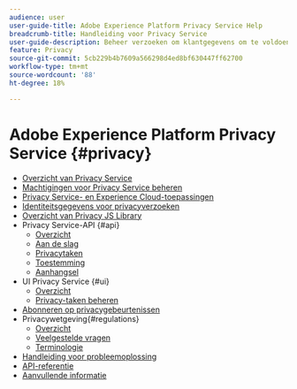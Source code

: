 ```yaml
---
audience: user
user-guide-title: Adobe Experience Platform Privacy Service Help
breadcrumb-title: Handleiding voor Privacy Service
user-guide-description: Beheer verzoeken om klantgegevens om te voldoen aan wettelijke privacyregels zoals GDPR en CCPA.
feature: Privacy
source-git-commit: 5cb229b4b7609a566298d4ed8bf630447ff62700
workflow-type: tm+mt
source-wordcount: '88'
ht-degree: 18%

---
```



# Adobe Experience Platform Privacy Service {#privacy}

* [Overzicht van Privacy Service](./home.md)
* [Machtigingen voor Privacy Service beheren](./permissions.md)
* [Privacy Service- en Experience Cloud-toepassingen](./experience-cloud-apps.md)
* [Identiteitsgegevens voor privacyverzoeken](./identity-data.md)
* [Overzicht van Privacy JS Library](./js-library.md)
* Privacy Service-API {#api}
   * [Overzicht](./api/overview.md)
   * [Aan de slag](./api/getting-started.md)
   * [Privacytaken](./api/privacy-jobs.md)
   * [Toestemming](./api/consent.md)
   * [Aanhangsel](./api/appendix.md)
* UI Privacy Service {#ui}
   * [Overzicht](./ui/overview.md)
   * [Privacy-taken beheren](./ui/user-guide.md)
* [Abonneren op privacygebeurtenissen](./privacy-events.md)
* Privacywetgeving{#regulations}
   * [Overzicht](./regulations/overview.md)
   * [Veelgestelde vragen](./regulations/faq.md)
   * [Terminologie](./regulations/terminology.md)
* [Handleiding voor probleemoplossing](./troubleshooting-guide.md)
* [API-referentie](https://www.adobe.io/experience-platform-apis/references/privacy-service/)
* [Aanvullende informatie](./release-notes.md)
